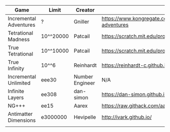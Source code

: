 | Game                   | Limit     | Creator         | Link                                                            |
|------------------------|-----------|-----------------|-----------------------------------------------------------------|
| Incremental Adventures | ?         | Gniller         | https://www.kongregate.com/games/Gniller/incremental-adventures |
| Tetrational Madness    | 10^^20000 | Patcail         | https://scratch.mit.edu/projects/341525196/                     |
| True Tetrational       | 10^^10000 | Patcail         | https://scratch.mit.edu/projects/310919497/                     |
| True Infinity          | 10^^6     | Reinhardt       | https://reinhardt-c.github.io/TrueInfinity/                     |
| Incremental Unlimited  | eee30     | Number Engineer | N/A                                                             |
| Infinite Layers        | ee308     | dan-simon       | https://dan-simon.github.io/misc/b2/                            |
| NG+++                  | ee15      | Aarex           | https://raw.githack.com/aarextiaokhiao/IvarK.github.io/master/  |
| Antimatter Dimensions  | e3000000  | Hevipelle       | http://ivark.github.io/                                         |
|                        |           |                 |                                                                 |
